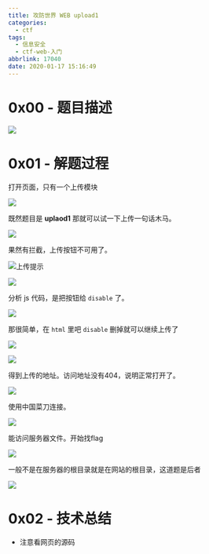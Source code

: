 ```yaml
---
title: 攻防世界 WEB upload1
categories:
  - ctf
tags:
  - 信息安全
  - ctf-web-入门
abbrlink: 17040
date: 2020-01-17 15:16:49
---
```








# 0x00 - 题目描述

![](http://markdown.yeek.top/20200117152226.png)



<!-- MORE -->

# 0x01 - 解题过程

打开页面，只有一个上传模块

![](http://markdown.yeek.top/20200117152444.png)



既然题目是 **uplaod1** 那就可以试一下上传一句话木马。

![](http://markdown.yeek.top/20200117161249.png)

果然有拦截，上传按钮不可用了。

![上传提示](http://markdown.yeek.top/20200117152545.png)

![](http://markdown.yeek.top/20200117155007.png)



分析 js 代码，是把按钮给 `disable` 了。

![](http://markdown.yeek.top/20200117155400.png)





那很简单，在 `html` 里吧 `disable` 删掉就可以继续上传了

![](http://markdown.yeek.top/20200117155937.png)



![](http://markdown.yeek.top/20200117160702.png)



得到上传的地址。访问地址没有404，说明正常打开了。

![](http://markdown.yeek.top/20200117160924.png)



使用中国菜刀连接。

![](http://markdown.yeek.top/20200117161215.png)

能访问服务器文件。开始找flag

![](http://markdown.yeek.top/20200117161357.png)



一般不是在服务器的根目录就是在网站的根目录，这道题是后者

![](http://markdown.yeek.top/20200117161513.png)







# 0x02 - 技术总结

- 注意看网页的源码